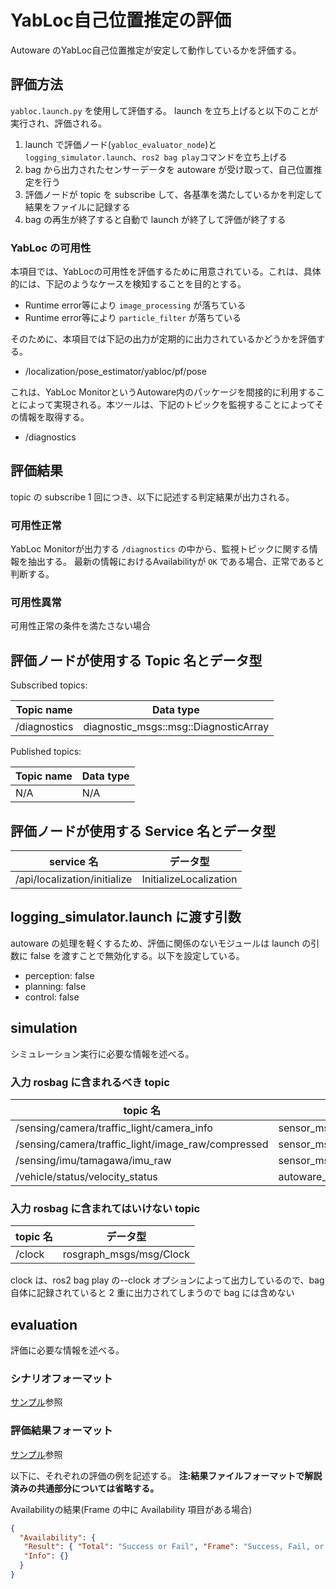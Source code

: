 # YabLoc自己位置推定の評価

Autoware のYabLoc自己位置推定が安定して動作しているかを評価する。

## 評価方法

`yabloc.launch.py` を使用して評価する。
launch を立ち上げると以下のことが実行され、評価される。

1. launch で評価ノード(`yabloc_evaluator_node`)と `logging_simulator.launch`、`ros2 bag play`コマンドを立ち上げる
2. bag から出力されたセンサーデータを autoware が受け取って、自己位置推定を行う
3. 評価ノードが topic を subscribe して、各基準を満たしているかを判定して結果をファイルに記録する
4. bag の再生が終了すると自動で launch が終了して評価が終了する

### YabLoc の可用性

本項目では、YabLocの可用性を評価するために用意されている。これは、具体的には、下記のようなケースを検知することを目的とする。

- Runtime error等により `image_processing` が落ちている
- Runtime error等により `particle_filter` が落ちている

そのために、本項目では下記の出力が定期的に出力されているかどうかを評価する。

- /localization/pose_estimator/yabloc/pf/pose

これは、YabLoc MonitorというAutoware内のパッケージを間接的に利用することによって実現される。本ツールは、下記のトピックを監視することによってその情報を取得する。

- /diagnostics

## 評価結果

topic の subscribe 1 回につき、以下に記述する判定結果が出力される。

### 可用性正常

YabLoc Monitorが出力する `/diagnostics` の中から、監視トピックに関する情報を抽出する。
最新の情報におけるAvailabilityが `OK` である場合、正常であると判断する。

### 可用性異常

可用性正常の条件を満たさない場合

## 評価ノードが使用する Topic 名とデータ型

Subscribed topics:

| Topic name   | Data type                             |
| ------------ | ------------------------------------- |
| /diagnostics | diagnostic_msgs::msg::DiagnosticArray |

Published topics:

| Topic name | Data type |
| ---------- | --------- |
| N/A        | N/A       |

## 評価ノードが使用する Service 名とデータ型

| service 名                   | データ型               |
| ---------------------------- | ---------------------- |
| /api/localization/initialize | InitializeLocalization |

## logging_simulator.launch に渡す引数

autoware の処理を軽くするため、評価に関係のないモジュールは launch の引数に false を渡すことで無効化する。以下を設定している。

- perception: false
- planning: false
- control: false

## simulation

シミュレーション実行に必要な情報を述べる。

### 入力 rosbag に含まれるべき topic

| topic 名                                           | データ型                                      |
| -------------------------------------------------- | --------------------------------------------- |
| /sensing/camera/traffic_light/camera_info          | sensor_msgs/msg/CameraInfo                    |
| /sensing/camera/traffic_light/image_raw/compressed | sensor_msgs/msg/CompressedImage               |
| /sensing/imu/tamagawa/imu_raw                      | sensor_msgs/msg/Imu                           |
| /vehicle/status/velocity_status                    | autoware_auto_vehicle_msgs/msg/VelocityReport |

### 入力 rosbag に含まれてはいけない topic

| topic 名 | データ型                |
| -------- | ----------------------- |
| /clock   | rosgraph_msgs/msg/Clock |

clock は、ros2 bag play の--clock オプションによって出力しているので、bag 自体に記録されていると 2 重に出力されてしまうので bag には含めない

## evaluation

評価に必要な情報を述べる。

### シナリオフォーマット

[サンプル](https://github.com/tier4/driving_log_replayer/blob/main/sample/yabloc/scenario.yaml)参照

### 評価結果フォーマット

[サンプル](https://github.com/tier4/driving_log_replayer/blob/main/sample/yabloc/result.json)参照

以下に、それぞれの評価の例を記述する。
**注:結果ファイルフォーマットで解説済みの共通部分については省略する。**

Availabilityの結果(Frame の中に Availability 項目がある場合)

```json
{
  "Availability": {
   "Result": { "Total": "Success or Fail", "Frame": "Success, Fail, or Warn" },
   "Info": {}
  }
}
```
